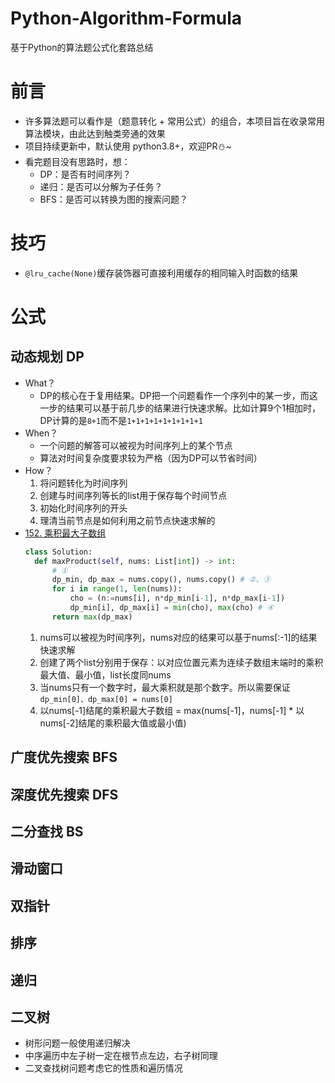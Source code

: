 # Python-Algorithm-Formula
基于Python的算法题公式化套路总结

# 前言
- 许多算法题可以看作是（题意转化 + 常用公式）的组合，本项目旨在收录常用算法模块，由此达到触类旁通的效果
- 项目持续更新中，默认使用 python3.8+，欢迎PR⛄~
- 看完题目没有思路时，想：
  - DP：是否有时间序列？
  - 递归：是否可以分解为子任务？
  - BFS：是否可以转换为图的搜索问题？

# 技巧
- `@lru_cache(None)`缓存装饰器可直接利用缓存的相同输入时函数的结果

# 公式
## 动态规划 DP
- What？
  - DP的核心在于复用结果。DP把一个问题看作一个序列中的某一步，而这一步的结果可以基于前几步的结果进行快速求解。比如计算9个1相加时，DP计算的是`8+1`而不是`1+1+1+1+1+1+1+1+1`
- When？
  - 一个问题的解答可以被视为时间序列上的某个节点
  - 算法对时间复杂度要求较为严格（因为DP可以节省时间）
- How？
  1. 将问题转化为时间序列
  2. 创建与时间序列等长的list用于保存每个时间节点
  3. 初始化时间序列的开头
  4. 理清当前节点是如何利用之前节点快速求解的
- [152. 乘积最大子数组](https://leetcode-cn.com/problems/maximum-product-subarray/)
  ```python
  class Solution:
    def maxProduct(self, nums: List[int]) -> int:
        # ①
        dp_min, dp_max = nums.copy(), nums.copy() # ②、③
        for i in range(1, len(nums)):
            cho = (n:=nums[i], n*dp_min[i-1], n*dp_max[i-1])
            dp_min[i], dp_max[i] = min(cho), max(cho) # ④
        return max(dp_max)
  ```
  1. nums可以被视为时间序列，nums对应的结果可以基于nums[:-1]的结果快速求解
  2. 创建了两个list分别用于保存：以对应位置元素为连续子数组末端时的乘积最大值、最小值，list长度同nums
  3. 当nums只有一个数字时，最大乘积就是那个数字。所以需要保证`dp_min[0]、dp_max[0] = nums[0]`
  4. 以nums[-1]结尾的乘积最大子数组 = max(nums[-1]，nums[-1] * 以nums[-2]结尾的乘积最大值或最小值)
## 广度优先搜索 BFS

## 深度优先搜索 DFS

## 二分查找 BS

## 滑动窗口

## 双指针

## 排序

## 递归

## 二叉树
- 树形问题一般使用递归解决
- 中序遍历中左子树一定在根节点左边，右子树同理
- 二叉查找树问题考虑它的性质和遍历情况
